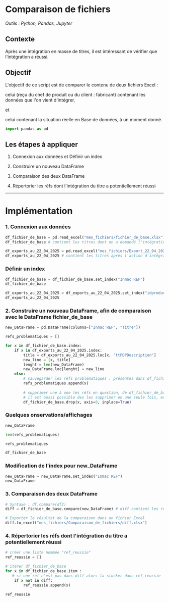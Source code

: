 # Comparaison de fichiers

_Outils : Python, Pandas, Jupyter_

## Contexte

Après une intégration en masse de titres, il est intéressant de vérifier que l'intégration a réussi.

## Objectif

L'objectif de ce script est de comparer le contenu de deux fichiers Excel : 

celui (reçu du chef de produit ou du client : fabricant) contenant les données que l'on vient d'intégrer,

et 

celui contenant la situation réelle en Base de données, à un moment donné.
<!--
__But :__ vérifier que des titres précédemment chargés, sont bien conformes à la demande du client (ici la marque/fabricant).

__A faire :__ pour une liste de réfs : faire une extraction des titres visibles actuellement et les comparer à ce que le client avait demandé l'intégration.
charger les deux fichiers dans Jupyter et les comparer.
-->

```python
import pandas as pd
```

## Les étapes à appliquer

1. Connexion aux données et Définir un index
   
3. Construire un nouveau DataFrame
   
5. Comparaison des deux DataFrame
   
7. Répertorier les réfs dont l'intégration du titre a potentiellement réussi

-------------------------------------------------------------------------------------------------------------------------------------------------------------------
# Implémentation

### 1. Connexion aux données

```python
df_fichier_de_base = pd.read_excel("mes_fichiers/fichier_de_base.xlsx")
df_fichier_de_base # contient les titres dont on a demandé l'intégration
```

```python
df_exports_au_22_04_2025 = pd.read_excel("mes_fichiers/Export_22_04_2025.xlsx", usecols = 'A,I')
df_exports_au_22_04_2025 # contient les titres après l'action d'intégration
```

### Définir un index

```python
df_fichier_de_base = df_fichier_de_base.set_index("Inmac REF")
df_fichier_de_base
```

```python
df_exports_au_22_04_2025 = df_exports_au_22_04_2025.set_index("idproduct")
df_exports_au_22_04_2025
```

### 2. Construire un nouveau DataFrame, afin de comparaison avec le DataFrame fichier_de_base

```python
new_DataFrame = pd.DataFrame(columns=["Inmac REF", "Titre"])

refs_problematiques = []

for x in df_fichier_de_base.index:
    if x in df_exports_au_22_04_2025.index:
        title = df_exports_au_22_04_2025.loc[x, "ttPDPDescription"]
        new_line = [x, title]
        lenght = len(new_DataFrame)
        new_DataFrame.loc[lenght] = new_line
    else:
        # sauvegarder les réfs problématiques : présentes dans df_fichier_de_base, mais pas dans df_exports_au_22_04_2025
        refs_problematiques.append(x)
        
        # supprimer une à une les réfs en question, de df_fichier_de_base
        # il est aussi possible des les supprimer en une seule fois, en dehors de la boucle for
        df_fichier_de_base.drop(x, axis=0, inplace=True) 
```

### Quelques onservations/affichages

```python
new_DataFrame
```

```python
len(refs_problematiques)
```

```python
refs_problematiques
```

```python
df_fichier_de_base
```

### Modification de l'index pour new_DataFrame

```python
new_DataFrame = new_DataFrame.set_index("Inmac REF")
new_DataFrame
```

### 3. Comparaison des deux DataFrame

```python
# Syntaxe : df.compare(df2)
diff = df_fichier_de_base.compare(new_DataFrame) # diff contient les réfs dont l'intégration n'a pas réussi
```

```python
# Exporter le résultat de la comparaison dans un fichier Excel
diff.to_excel("mes_fichiers/Comparaison_de_fichiers/diff.xlsx")
```

### 4. Répertorier les réfs dont l'intégration du titre a potentiellement réussi

```python
# créer une liste nommée "ref_reussie"
ref_reussie = []

# itérer df_fichier_de_base
for x in df_fichier_de_base.item :
   # si une réf n'est pas dans diff alors la stocker dans ref_reussie
    if x not in diff:
        ref_reussie.append(x)

ref_reussie
```

<!--
Divers 1 :
df_fichier_de_base.loc[7317066,:] # 7317066 n'est pas dans l'export d'Olivier

#df_exports_au_22_04_2025.loc[7317066,:]

df_fichier_de_base.loc[7531255,:]

Divers 2 :

import pandas as pd

# df = pd.read_excel(r"C:/Users/aimegael.boudzoumou/Documents/export.xlsx", sheet_name="Feuil", header=0, usecols='A:C', nrows=5, skiprows=None, na_values=['NA','-','N/A'])

df = pd.read_excel("mes_fichiers/Export.xlsx", sheet_name="Feuil1", header=0, index_col="RefFabricant")

df
-->


